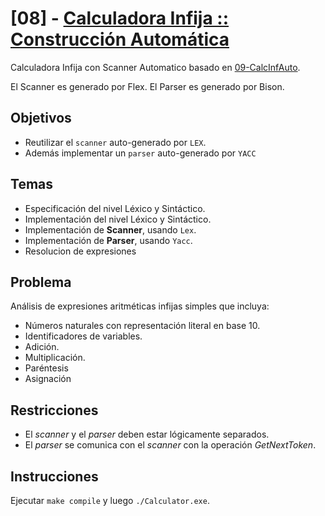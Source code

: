 # [08] - [Calculadora Infija :: Construcción Automática](./Calc.md)

Calculadora Infija con Scanner Automatico basado en [09-CalcInfAuto](../07-CalcInfAuto/README.md).

El  Scanner es generado por Flex.
El  Parser  es generado por Bison.

## Objetivos

- Reutilizar    el      `scanner`   auto-generado por `LEX`.
- Además implementar un `parser`    auto-generado por `YACC`

## Temas

- Especificación del nivel Léxico y Sintáctico.
- Implementación del nivel Léxico y Sintáctico.
- Implementación de **Scanner**, usando `Lex`.
- Implementación de **Parser**, usando `Yacc`.
- Resolucion de expresiones

## Problema

Análisis de expresiones aritméticas infijas simples que incluya:

- Números naturales con representación literal en base 10.
- Identificadores de variables.
- Adición.
- Multiplicación.
- Paréntesis
- Asignación

## Restricciones

- El *scanner* y el *parser* deben estar lógicamente separados.
- El  *parser*  se  comunica  con  el  *scanner*  con  la  operación  *GetNextToken*.

## Instrucciones

Ejecutar `make compile` y luego `./Calculator.exe`.